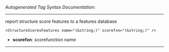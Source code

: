 _Autogenerated Tag Syntax Documentation:_

---
report structure score features to a features database

```
<StructureScoresFeatures name="(&string;)" scorefxn="(&string;)" />
```

-   **scorefxn**: scorefunction name

---
